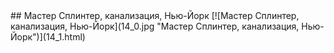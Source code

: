 <meta charset="utf-8">
<link rel='stylesheet' href='markdown.css'/>
## Мастер Сплинтер, канализация, Нью-Йорк
[![Мастер Сплинтер, канализация, Нью-Йорк](14_0.jpg "Мастер Сплинтер, канализация, Нью-Йорк")](14_1.html)
